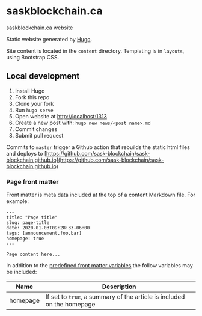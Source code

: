 # saskblockchain.ca
saskblockchain.ca website

Static website generated by [Hugo](https://gohugo.io).

Site content is located in the `content` directory.  Templating is in `layouts`, using Bootstrap CSS.


## Local development

1. Install Hugo
2. Fork this repo
3. Clone your fork
4. Run `hugo serve`
5. Open website at [http://localhost:1313](http://localhost:1313)
6. Create a new post with: `hugo new news/<post name>.md`
7. Commit changes
8. Submit pull request


Commits to `master` trigger a Github action that rebuilds the static html files and deploys to [https://github.com/sask-blockchain/sask-blockchain.github.io](https://github.com/sask-blockchain/sask-blockchain.github.io)

### Page front matter

Front matter is meta data included at the top of a content Markdown file.
For example:

```
---
title: "Page title"
slug: page-title
date: 2020-01-03T09:28:33-06:00
tags: [announcement,foo,bar]
homepage: true
---

Page content here...
```

In addition to the [predefined front matter variables](https://gohugo.io/content-management/front-matter/#front-matter-variables)
the follow variables may be included:

| Name | Description |
|------|-------------|
| homepage | If set to `true`, a summary of the article is included on the homepage |



